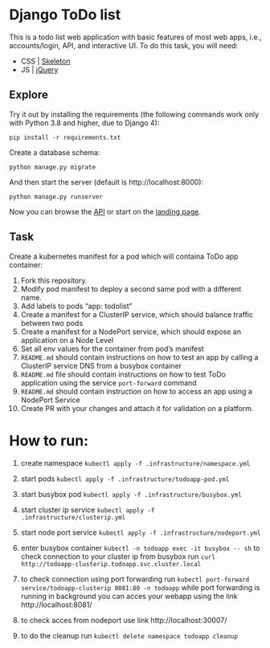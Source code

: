 # Django ToDo list

This is a todo list web application with basic features of most web apps, i.e., accounts/login, API, and interactive UI. To do this task, you will need:

- CSS | [Skeleton](http://getskeleton.com/)
- JS  | [jQuery](https://jquery.com/)

## Explore

Try it out by installing the requirements (the following commands work only with Python 3.8 and higher, due to Django 4):

```
pip install -r requirements.txt
```

Create a database schema:

```
python manage.py migrate
```

And then start the server (default is http://localhost:8000):

```
python manage.py runserver
```

Now you can browse the [API](http://localhost:8000/api/) or start on the [landing page](http://localhost:8000/).

## Task

Create a kubernetes manifest for a pod which will containa ToDo app container:

1. Fork this repository.
1. Modify pod manifest to deploy a second same pod with a different name.
1. Add labels to pods “app: todolist”
1. Create a manifest for a ClusterIP service, which should balance traffic between two pods
1. Create a manifest for a NodePort service, which should expose an application on a Node Level
1. Set all env values for the container from pod’s manifest
1. `README.md` should contain instructions on how to test an app by calling a ClusterIP service DNS from a busybox container
1. `README.md` file should contain instructions on how to test ToDo application using the service `port-forward` command
1. `README.md` should contain instruction on how to access an app using a NodePort Service
1. Create PR with your changes and attach it for validation on a platform.

# How to run:
1. create namespace `kubectl apply -f .infrastructure/namespace.yml`

2. start pods `kubectl apply -f .infrastructure/todoapp-pod.yml`

3. start busybox pod `kubectl apply -f .infrastructure/busybox.yml`

4. start cluster ip service `kubectl apply -f .infrastructure/clusterip.yml`

5. start node port service `kubectl apply -f .infrastructure/nodeport.yml`

6. enter busybox container `kubectl -n todoapp exec -it busybox -- sh`
to check connection to your cluster ip from busybox run `curl http://todoapp-clusterip.todoapp.svc.cluster.local`

7. to check connection using port forwarding run `kubectl port-forward service/todoapp-clusterip 8081:80 -n todoapp`
while port forwarding is running in background you can acces your webapp using the link http://localhost:8081/

8. to check acces from nodeport use link http://localhost:30007/

9. to do the cleanup run `kubectl delete namespace todoapp cleanup`
